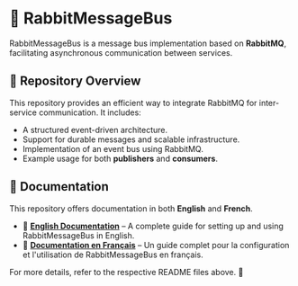 # 🐇 RabbitMessageBus

RabbitMessageBus is a message bus implementation based on **RabbitMQ**, facilitating asynchronous communication between services.

## 📌 Repository Overview

This repository provides an efficient way to integrate RabbitMQ for inter-service communication. It includes:

- A structured event-driven architecture.
- Support for durable messages and scalable infrastructure.
- Implementation of an event bus using RabbitMQ.
- Example usage for both **publishers** and **consumers**.

## 📖 Documentation

This repository offers documentation in both **English** and **French**.

- 📜 **[English Documentation](https://github.com/ThirdImpact-Official/RabbitMessageBus/blob/main/README_FR.md)** – A complete guide for setting up and using RabbitMessageBus in English.
- 📜 **[Documentation en Français](https://github.com/ThirdImpact-Official/RabbitMessageBus/blob/main/README_EN.md)** – Un guide complet pour la configuration et l'utilisation de RabbitMessageBus en français.

For more details, refer to the respective README files above. 🚀

